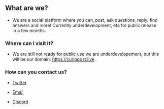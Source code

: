 ## What are we?

- We are a social platform where you can, post, ask questions, reply, find answers and more! Currently underdevelopment, eta for public release in a few months.

### Where can I visit it?

- We are still not ready for public use we are underdevelopement, but this will be our domain: https://curiopost.live .

### How can you contact us?

- [Twitter](https://twitter.com/curiopost)

- [Email](mailto:curiopost.live@outlook.com)

- [Discord](https://discord.gg/NzBQm9MfkE)
